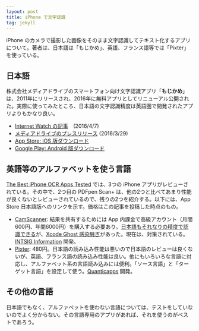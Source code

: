 ```yaml
---
layout: post
title: iPhone で文字認識
tag: jekyll
---
```

iPhone のカメラで撮影した画像をそのまま文字認識してテキスト化するアプリについて。著者は、日本語は「もじかめ」、英語、フランス語等では「Pixter」を使っている。

## 日本語 ##

株式会社メディアドライブのスマートフォン向け文字認識アプリ「**もじかめ**」は、2011年にリリースされ、2016年に無料アプリとしてリニューアル公開された。実際に使ってみたところ、日本語の文字認識精度は英語圏で開発されたアプリよりもかなり良い。

- [Internet Watch の記事](http://internet.watch.impress.co.jp/docs/news/20160407_752108.html)　(2016/4/7)
- [メディアドライブのプレスリリース](http://mediadrive.jp/topics/2016/renewal_mojicamei.html) (2016/3/29)
- [App Store: iOS 版ダウンロード](https://itunes.apple.com/jp/app/mojikame/id1085983690)
- [Google Play: Android 版ダウンロード](https://play.google.com/store/apps/details?id=jp.mediadrive.rtocr2)

## 英語等のアルファベットを使う言語 ##

[The Best iPhone OCR Apps Tested](http://www.makeuseof.com/tag/the-best-iphone-ocr-apps-tested/) では、3つの iPhone アプリがレビューされている。その中で、2つ目の PDFpen Scan+ は、他の2つと比べてあまり性能が良くないとレビューされているので、残りの2つを紹介する。以下には、App Store 日本語版へのリンクを示す。価格はこの記事を投稿した時点のもの。

- [CamScanner](https://itunes.apple.com/jp/app/camscanner-free-pdf-document/id388627783): 結果を共有するためには App 内課金で高級アカウント（月間600円、年間6000円）を購入する必要あり。[日本語もそれなりの精度で認識できる](http://hokoxjouhou.blog105.fc2.com/blog-entry-241.html)が、[Xcode Ghost 感染騒ぎ](http://hokoxjouhou.blog105.fc2.com/blog-entry-408.html)があった。現在は、対策されている。[INTSIG Information](http://www.intsig.com/) 開発。
- [Pixter](https://itunes.apple.com/jp/app/pixter-scanner-ocr-by-quanticapps/id622615952): 480円。日本語の読み込み性能は悪いので日本語のレビューは良くないが、英語、フランス語の読み込み性能は良い。他にもいろいろな言語に対応し、アルファベット系の言語読み込みには便利。「ソース言語」と「ターゲット言語」を設定して使う。[Quanticapps](http://quanticapps.com/) 開発。

## その他の言語 ##

日本語でもなく、アルファベットを使わない言語については、テストをしていないのでよく分からない。その言語専用のアプリがあれば、それを使うのがベストであろう。

